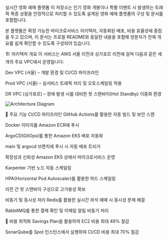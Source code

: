 실시간 영화 예매 플랫폼
이 저장소는 인기 영화 개봉이나 특별 이벤트 시 발생하는 트래픽 폭증 상황을 안정적으로 처리할 수 있도록 설계된 영화 예매 플랫폼의 구성 및 문서를 포함합니다.

본 플랫폼은 확장 가능한 마이크로서비스 아키텍처, 자동화된 배포, 비용 효율성에 중점을 두고 있으며, 이 문서는 프로필 README와 동일한 내용을 포함해 방문자가 전체 개요를 쉽게 확인할 수 있도록 구성되어 있습니다.

🏗️ 아키텍처 개요
이 서비스는 AWS 서울 리전과 싱가포르 리전에 걸쳐 다음과 같은 세 개의 주요 VPC에서 운영됩니다:

Dev VPC (서울) – 개발 환경 및 CI/CD 파이프라인

Prod VPC (서울) – 실서비스 트래픽 처리 및 오토스케일링 적용

DR VPC (싱가포르) – 장애 발생 시를 대비한 핫 스탠바이(Hot Standby) 이중화 환경

![Architecture Diagram](https://github.com/user-attachments/assets/6b1820cc-1b3d-4bd9-ab4a-f19f7d13f53c)

🚀 주요 기능
CI/CD 파이프라인
GitHub Actions를 활용한 자동 빌드 및 보안 스캔

Docker 이미지를 Amazon ECR에 푸시

ArgoCD(GitOps)를 통한 Amazon EKS 배포 자동화

main 및 argocd 브랜치에 푸시 시 자동 배포 트리거

확장성과 신뢰성
Amazon EKS 상에서 마이크로서비스 운영

Karpenter 기반 노드 자동 스케일링

HPA(Horizontal Pod Autoscaler)를 활용한 파드 스케일링

리전 간 핫 스탠바이 구성으로 고가용성 확보

비동기 및 동시성 처리
Redis를 활용한 실시간 좌석 예매 시 동시성 문제 해결

RabbitMQ를 통한 결제 확인 및 이메일 알림 비동기 처리

💸 비용 최적화
Savings Plan을 활용하여 EC2 비용 최대 49% 절감

SonarQube를 Spot 인스턴스에서 실행하여 CI/CD 비용 최대 70% 절감


